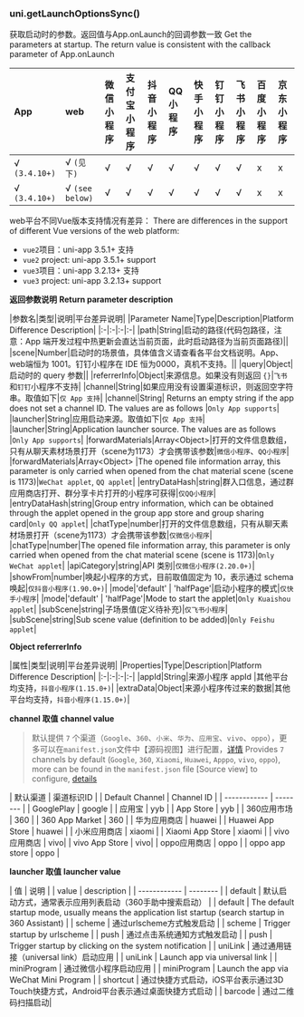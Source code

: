 ### uni.getLaunchOptionsSync()

获取启动时的参数。返回值与App.onLaunch的回调参数一致
Get the parameters at startup. The return value is consistent with the callback parameter of App.onLaunch

|App|web|微信小程序|支付宝小程序|抖音小程序|QQ小程序|快手小程序|钉钉小程序|飞书小程序|百度小程序|京东小程序|
|:-|:-|:-|:-|:-|:-|:-|:-|:-|:-|:-|
|√ `(3.4.10+)`|√ `(见下)`|√|√|√|√|√|√|√|x|x|
|√ `(3.4.10+)`|√ `(see below)`|√|√|√|√|√|√|√|x|x|

web平台不同Vue版本支持情况有差异：
There are differences in the support of different Vue versions of the web platform:
- `vue2`项目：uni-app 3.5.1+ 支持
- `vue2` project: uni-app 3.5.1+ support
- `vue3`项目：uni-app 3.2.13+ 支持
- `vue3` project: uni-app 3.2.13+ support

**返回参数说明**
**Return parameter description**

|参数名|类型|说明|平台差异说明|
|Parameter Name|Type|Description|Platform Difference Description|
|:-|:-|:-|:-|
|path|String|启动的路径(代码包路径，注意：App 端开发过程中热更新会直达当前页面，此时启动路径为当前页面路径)||
|scene|Number|启动时的场景值，具体值含义请查看各平台文档说明。App、web端恒为 1001。钉钉小程序在 IDE 恒为0000，真机不支持。||
|query|Object|启动时的 query 参数||
|referrerInfo|Object|来源信息。如果没有则返回 `{}`|`飞书`和`钉钉`小程序不支持|
|channel|String|如果应用没有设置渠道标识，则返回空字符串。取值如下|`仅 App 支持`|
|channel|String| Returns an empty string if the app does not set a channel ID. The values are as follows |`Only App supports`|
|launcher|String|应用启动来源。取值如下|`仅 App 支持`|
|launcher|String|Application launcher source. The values are as follows |`Only App supports`|
|forwardMaterials|Array\<Object\>|打开的文件信息数组，只有从聊天素材场景打开（scene为1173）才会携带该参数|`微信小程序`、`QQ小程序`|
|forwardMaterials|Array\<Object\> |The opened file information array, this parameter is only carried when opened from the chat material scene (scene is 1173)|`WeChat applet`, `QQ applet`|
|entryDataHash|string|群入口信息，通过群应用商店打开、群分享卡片打开的小程序可获得|`仅QQ小程序`|
|entryDataHash|string|Group entry information, which can be obtained through the applet opened in the group app store and group sharing card|`Only QQ applet`|
|chatType|number|打开的文件信息数组，只有从聊天素材场景打开（scene为1173）才会携带该参数|`仅微信小程序`|
|chatType|number|The opened file information array, this parameter is only carried when opened from the chat material scene (scene is 1173)|`Only WeChat applet`|
|apiCategory|string|API 类别|`仅微信小程序(2.20.0+)`|
|showFrom|number|唤起小程序的方式，目前取值固定为 10，表示通过 schema 唤起|`仅抖音小程序(1.90.0+)`|
|mode|'default' \| 'halfPage'|启动小程序的模式|`仅快手小程序`|
|mode|'default' \| 'halfPage'|Mode to start the applet|`Only Kuaishou applet`|
|subScene|string|子场景值(定义待补充)|`仅飞书小程序`|
|subScene|string|Sub scene value (definition to be added)|`Only Feishu applet`|

**Object referrerInfo**

|属性|类型|说明|平台差异说明|
|Properties|Type|Description|Platform Difference Description|
|:-|:-|:-|:-|
|appId|String|来源小程序 appId |其他平台均支持，`抖音小程序(1.15.0+)`|
|extraData|Object|来源小程序传过来的数据|其他平台均支持，`抖音小程序(1.15.0+)`|

**channel 取值**
**channel value**
> 默认提供 `7`  个渠道（`Google`、`360`、`小米`、`华为`、`应用宝`、`vivo`、`oppo`），更多可以在`manifest.json`文件中【源码视图】进行配置，[详情](https://ask.dcloud.net.cn/article/35974)
> Provides `7` channels by default (`Google`, `360`, `Xiaomi`, `Huawei`, `Apppo`, `vivo`, `oppo`), more can be found in the `manifest.json` file [Source view] to configure, [details](https://ask.dcloud.net.cn/article/35974)

| 默认渠道     | 渠道标识ID |
| Default Channel | Channel ID |
| ------------ | -------- |
| GooglePlay   | google   |
| 应用宝       | yyb      |
| App Store | yyb |
| 360应用市场  | 360      |
| 360 App Market | 360 |
| 华为应用商店 | huawei   |
| Huawei App Store | huawei |
| 小米应用商店 | xiaomi   |
| Xiaomi App Store | xiaomi |
| vivo应用商店 | vivo|
| vivo App Store | vivo|
| oppo应用商店 |  oppo  |
| oppo app store | oppo |

**launcher 取值**
**launcher value**

| 值     | 说明 |
| value | description |
| ------------ | -------- |
| default   | 默认启动方式，通常表示应用列表启动（360手助中搜索启动）   |
| default | The default startup mode, usually means the application list startup (search startup in 360 Assistant) |
| scheme       | 通过urlscheme方式触发启动      |
| scheme | Trigger startup by urlscheme |
| push  | 通过点击系统通知方式触发启动      |
| push | Trigger startup by clicking on the system notification |
| uniLink |  通过通用链接（universal link）启动应用  |
| uniLink | Launch app via universal link |
| miniProgram |  通过微信小程序启动应用  |
| miniProgram | Launch the app via WeChat Mini Program |
| shortcut | 通过快捷方式启动，iOS平台表示通过3D Touch快捷方式，Android平台表示通过桌面快捷方式启动   |
| barcode | 通过二维码扫描启动|
